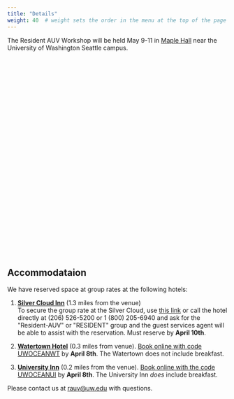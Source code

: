 ```yaml
---
title: "Details"
weight: 40  # weight sets the order in the menu at the top of the page
---
```


The Resident AUV Workshop will be held May 9-11 in [Maple Hall](http://uw.edu/maps/?mah) near the University of Washington Seattle campus.

<div id="map" style="height: 450px; width: 100%;"></div>

## Accommodataion

We have reserved space at group rates at the following hotels:

1. __[Silver Cloud Inn](https://www.silvercloud.com/university/)__ (1.3 miles from the venue)<br>To secure the group rate at the Silver Cloud, use [this link](https://university.silvercloud.com/irmnet/(S(coilyhis0uvilawdxnlvj0bb))/res/resmain.aspx?g=RESIDENT&o=LABORATORY) or call the hotel directly at (206) 526-5200 or 1 (800) 205-6940 and ask for the "Resident-AUV" or "RESIDENT" group and the guest services agent will be able to assist with the reservation.    Must reserve by __April 10th__.

2. __[Watertown Hotel](https://www.staypineapple.com/watertown-hotel-seattle-wa)__ (0.3 miles from venue).
[Book online with code UWOCEANWT](https://gc.synxis.com/rez.aspx?shell=PineappleChain2&template=PineappleChain&Hotel=40206&Chain=17448&arrive=05/08/2018&depart=05/11/2018&adult=1&child=0&group=UWOCEANWT)  by __April 8th__.  The Watertown does not include breakfast.

3.  __[University Inn](https://www.staypineapple.com/university-inn-seattle-wa)__ (0.2 miles from the venue).  [Book online with the code UWOCEANUI](Link:https://gc.synxis.com/rez.aspx?shell=PineappleChain2&template=PineappleChain&Hotel=40207&Chain=17448&arrive=05/08/2018&depart=005/11/2018&adult=1&child=0&group=UWOCEANUI) by __April 8th__.  The University Inn _does_ include breakfast.



Please contact us at [rauv@uw.edu](mailto:rauv@uw.edu) with questions.



<script>
  var map;
  function initMap() {
    // Third column is Google "Place ID".  Look up here:
    //  https://developers.google.com/places/place-id
    var locations = [
      ['Maple Hall', 'MH', "ChIJgdYywfMUkFQRFQYbApRgxRQ", "http://uw.edu/maps/?mah"],
      ['Silver Cloud Inn', '1', "ChIJdS0Vx4cUkFQRv-UDFEvfpKY", "https://www.silvercloud.com/university/"],
      ['Watertown Hotel', '2', "ChIJNXONXPQUkFQRMMReBgaPGUM", "https://www.staypineapple.com/watertown-hotel-seattle-wa"],
      ['University Inn', '3', "ChIJk91uaPQUkFQR65S3l9ByrBw", "https://www.staypineapple.com/university-inn-seattle-wa"],
    ];

    map = new google.maps.Map(document.getElementById('map'), {
      center: {lat: 47.6605, lng: -122.3082},
      zoom: 15
    });

    for (i = 0; i < locations.length; i++) {

      var request = {
        placeId: locations[i][2]
      };

      service = new google.maps.places.PlacesService(map);
      service.getDetails(request, callback.bind(null, locations[i]));

      function callback(location, place, status) {
        if (status == google.maps.places.PlacesServiceStatus.OK) {

          var icon = "spotlight-waypoint-a";
          var address = place.address_components[0].long_name + " " + place.address_components[1].long_name;

          if (location[1] == 'MH') {
            icon = "spotlight-waypoint-b";
            var address = place.address_components[1].long_name + " " + place.address_components[2].long_name;
          }

          var infowindow = new google.maps.InfoWindow({
            // I realize this extraction of address is brittle...
            content: "<a href=" + location[3] + ">" + location[0] + "</a><br>" + address
          });






          var iconUrl = "https://mts.googleapis.com/vt/icon/name=icons/spotlight/"+icon+".png&text=" + location[1] + "&psize=16&color=ff333333&ax=44&ay=48&scale=1";

          var marker = new google.maps.Marker({
            position: place.geometry.location,
            map: map,
            icon: iconUrl
          });

          marker.addListener('click', function() {
            infowindow.open(map, marker);
          });
        }
      }


    }
  }
</script>

<script async defer
  src="https://maps.googleapis.com/maps/api/js?key=AIzaSyArrTZ3wRkkSGmrF-zYqq6aWh06EFBvBO4&callback=initMap&libraries=places">
</script>
